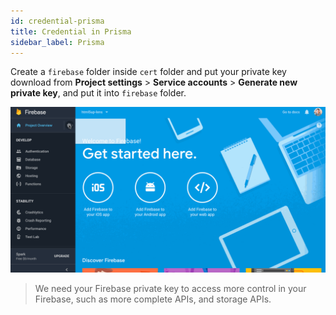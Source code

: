 ```yaml
---
id: credential-prisma
title: Credential in Prisma
sidebar_label: Prisma
---
```


Create a `firebase` folder inside `cert` folder and put your private key download from **Project settings** > **Service accounts** > **Generate new private key**, and put it into `firebase` folder.

![firebasesdk](/img/firebasesdk.gif)

> We need your Firebase private key to access more control in your Firebase, such as more complete APIs, and storage APIs.
